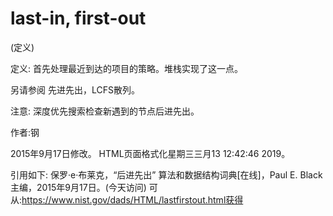 # last-in, first-out


(定义)



定义:
首先处理最近到达的项目的策略。堆栈实现了这一点。



另请参阅
先进先出，LCFS散列。



注意:
深度优先搜索检查新遇到的节点后进先出。


作者:钢







2015年9月17日修改。
HTML页面格式化星期三三月13 12:42:46 2019。



引用如下:
保罗·e·布莱克，“后进先出”
算法和数据结构词典[在线]，Paul E. Black主编，2015年9月17日。(今天访问)
可从:https://www.nist.gov/dads/HTML/lastfirstout.html获得